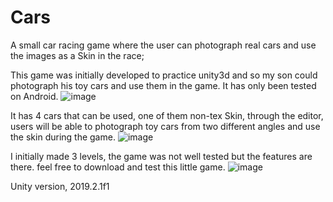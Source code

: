 # Cars
A small car racing game where the user can photograph real cars and use the images as a Skin in the race;

This game was initially developed to practice unity3d and so my son could photograph his toy cars and use them in the game.
It has only been tested on Android.
![image](https://user-images.githubusercontent.com/101651598/191634513-84725867-2790-4581-b553-ce6b9d832d43.png)

It has 4 cars that can be used, one of them non-tex Skin, through the editor, users will be able to photograph toy cars from two different angles and use the skin during the game.
![image](https://user-images.githubusercontent.com/101651598/191634241-e3e93a9f-c0b9-4a35-ba3c-c2f6a2bdf61d.png)

I initially made 3 levels, the game was not well tested but the features are there.
feel free to download and test this little game.
![image](https://user-images.githubusercontent.com/101651598/191634449-cdd2b9d2-5c60-4a9a-878e-17f3811cdcb1.png)


Unity version, 2019.2.1f1
